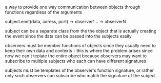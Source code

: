 
a way to provide one way communication between objects through functions
regardless of the arguments

subject.emit(data, adress, port)
 -> observer1
 ..
 -> observerN

subject can be a separate class from the the object that is actually creating 
the event since the data can be passed into the subjects easily

observers must be member functions of objects since they usually need to keep
their own data and contexts - this is where the problem arises since now we can't
teplate the entire object because observers may want to subscribe to multiple
subjects who each can have different signatures

subjects must be templates of the observer's function signature, or rather 
only such observers can subscribe who match the signature of the subject

